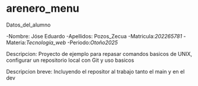 # arenero_menu
Datos_del_alumno

-Nombre: Jóse Eduardo
-Apellidos: Pozos_Zecua
-Matricula:_202265781_
-Materia:_Tecnología_web_
-Periodo:_Otoño2025_

Descripcion: Proyecto de ejemplo para repasar
comandos basicos de UNIX, configurar un
repositorio local con Git y uso basicos 

Descripcion breve: Incluyendo el repositor al trabajo tanto el main y en el dev